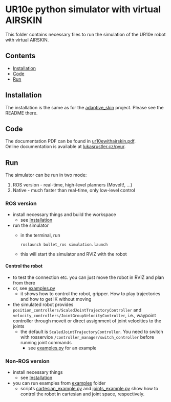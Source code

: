 # UR10e python simulator with virtual AIRSKIN

This folder contains necessary files to run the simulation of the UR10e robot with virtual AIRSKIN.

## Contents

 - [Installation](#installation)
 - [Code](#code)
 - [Run](#run)

## Installation
The installation is the same as for the [adaptive_skin](https://github.com/ctu-vras/adaptive-skin) project. Please see 
the README there.

## Code
The documentation PDF can be found in [ur10ewithairskin.pdf](documentation/ur10ewithairskin.pdf).  
Online documentation is available at [lukasrustler.cz/pyur](https://lukasrustler.cz/pyur/).


## Run
The simulator can be run in two mode:
  1) ROS version - real-time, high-level planners (MoveIt!, ...)
  2) Native - much faster than real-time, only low-level control 
### ROS version
  - install necessary things and build the workspace
    - see [Installation](#Installation)
  - run the simulator
    - in the terminal, run

          roslaunch bullet_ros simulation.launch
    - this will start the simulator and RVIZ with the robot
#### Control the robot
 - to test the connection etc. you can just move the robot in RVIZ and plan
   from there
 - or, see [examples.py](src/ur10e_simulator/bullet_ros/scripts/examples.py)
   - it shows how to control the robot, gripper. How to play trajectories and how
     to get IK without moving
 - the simulated robot provides `position_controllers/ScaledJointTrajectoryController` and 
   `velocity_controllers/JointGroupVelocityController`, i.e., waypoint controller through moveit or direct assignment
   of joint velocities to the joints
   - the default is `ScaledJointTrajectoryController`. You need to switch with rosservice `/controller_manager/switch_controller`
     before running joint commands
     - see [examples.py](src/ur10e_simulator/bullet_ros/scripts/examples.py) for an example

### Non-ROS version
  - install necessary things
    - see [Installation](#Installation)
  - you can run examples from [examples](src/ur10e_simulator/pyUR/examples) folder
    - scripts [cartesian_example.py](src/ur10e_simulator/pyUR/examples/cartesian_example.py) and
      [joints_example.py](src/ur10e_simulator/pyUR/examples/joints_example.py) show how to control the robot in 
      cartesian and joint space, respectively.